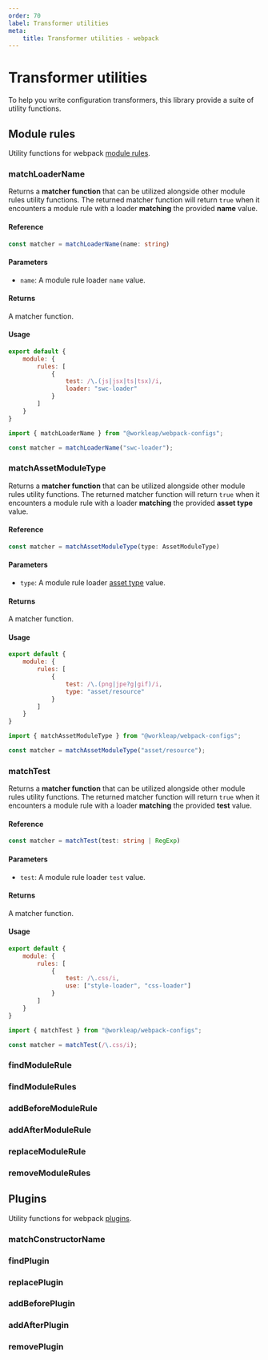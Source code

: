 ```yaml
---
order: 70
label: Transformer utilities
meta:
    title: Transformer utilities - webpack
---
```


# Transformer utilities

To help you write configuration transformers, this library provide a suite of utility functions. 

## Module rules

Utility functions for webpack [module rules](https://webpack.js.org/configuration/module/#modulerules).

### matchLoaderName

Returns a **matcher function** that can be utilized alongside other module rules utility functions. The returned matcher function will return `true` when it encounters a module rule with a loader **matching** the provided **name** value.

#### Reference

```ts
const matcher = matchLoaderName(name: string)
```

#### Parameters

- `name`: A module rule loader `name` value.

#### Returns

A matcher function.

#### Usage

```js !#6 webpack.config.js
export default {
    module: {
        rules: [
            {
                test: /\.(js|jsx|ts|tsx)/i,
                loader: "swc-loader"
            }
        ]
    }
}
```

```ts transformer.ts
import { matchLoaderName } from "@workleap/webpack-configs";

const matcher = matchLoaderName("swc-loader");
```

### matchAssetModuleType

Returns a **matcher function** that can be utilized alongside other module rules utility functions. The returned matcher function will return `true` when it encounters a module rule with a loader **matching** the provided **asset type** value.

#### Reference

```ts transformer.ts
const matcher = matchAssetModuleType(type: AssetModuleType)
```

#### Parameters

- `type`: A module rule loader [asset type](https://webpack.js.org/guides/asset-modules/#root) value.

#### Returns

A matcher function.

#### Usage

```js !#6 webpack.config.js
export default {
    module: {
        rules: [
            {
                test: /\.(png|jpe?g|gif)/i,
                type: "asset/resource"
            }
        ]
    }
}
```

```ts transformer.ts
import { matchAssetModuleType } from "@workleap/webpack-configs";

const matcher = matchAssetModuleType("asset/resource");
```

### matchTest

Returns a **matcher function** that can be utilized alongside other module rules utility functions. The returned matcher function will return `true` when it encounters a module rule with a loader **matching** the provided **test** value.

#### Reference

```ts
const matcher = matchTest(test: string | RegExp)
```

#### Parameters

- `test`: A module rule loader `test` value.

#### Returns

A matcher function.

#### Usage

```js !#5 webpack.config.js
export default {
    module: {
        rules: [
            {
                test: /\.css/i,
                use: ["style-loader", "css-loader"]
            }
        ]
    }
}
```

```ts transformer.ts
import { matchTest } from "@workleap/webpack-configs";

const matcher = matchTest(/\.css/i);
```

### findModuleRule

### findModuleRules

### addBeforeModuleRule

### addAfterModuleRule

### replaceModuleRule

### removeModuleRules

## Plugins

Utility functions for webpack [plugins](https://webpack.js.org/configuration/plugins/).

### matchConstructorName

### findPlugin

### replacePlugin

### addBeforePlugin

### addAfterPlugin

### removePlugin
